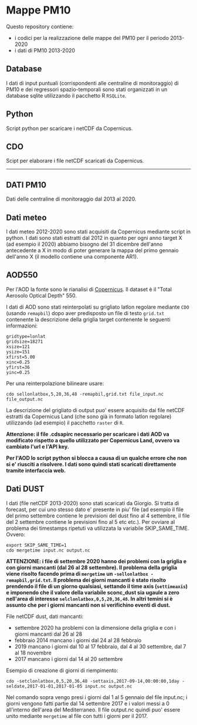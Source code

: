 # Mappe PM10

Questo repository contiene:

- i codici per la realizzazione delle mappe del PM10 per il periodo 2013-2020
- i dati di PM10 2013-2020

## Database

I dati di input puntuali (corrispondenti alle centraline di monitoraggio) di PM10 e dei regressori spazio-temporali sono stati organizzati in un database sqlite utilizzando il pacchetto R `RSQLite`.

## Python

Script python per scaricare i netCDF da Copernicus.

## CDO

Scipt per elaborare i file netCDF scaricati da Copernicus.

---

## DATI PM10

Dati delle centraline di monitoraggio dal 2013 al 2020.

## Dati meteo

I dati meteo 2012-2020 sono stati acquisiti da Copernicus mediante script in python. I dati sono stati estratti dal 2012 in quanto per ogni anno target X (ad esempio il 2020) abbiamo bisogno del 31 dicembre dell'anno antecedente a X in modo di poter generare la mappa del primo gennaio dell'anno X (il modello contiene una componente AR1).

## AOD550

Per l'AOD la fonte sono le rianalisi di [Copernicus](https://www.copernicus.eu/en/copernicus-services/atmosphere). Il dataset è il "Total Aerosolo Optical Depth" 550.

I dati di AOD sono stati reinterpolati su grigliato latlon regolare mediante `CDO` (usando `remapbil`) dopo aver predisposto un file di testo `grid.txt` contenente la descrizione della griglia target contenente le seguenti informazioni:

```
gridtype=lonlat
gridsize=18271
xsize=121
ysize=151
xfirst=5.00
xinc=0.25
yfirst=36
yinc=0.25
```
Per una reinterpolazione bilineare usare:

```
cdo sellonlatbox,5,20,36,48 -remapbil,grid.txt file_input.nc  file_output.nc
```

La descrizione del grigliato di output puo' essere acquisito dai file netCDF estratti da Copernicus Land (che sono già in formato latlon regolare) utilizzando (ad esempio) il pacchetto `raster` di `R`.
 
 
 **Attenzione: il file .cdsapirc necessario per scaricare i dati AOD va modificato rispetto a quello utilizzato per Copernicus Land, ovvero va cambiato l'url e l'API key.**
 
 **Per l'AOD lo script python si blocca a causa di un qualche errore che non si e' riusciti a risolvere. I dati sono quindi stati scaricati direttamente tramite interfaccia web.**


## Dati DUST

I dati (file netCDF 2013-2020) sono stati scaricati da Giorgio. Si tratta di forecast, per cui uno stesso dato e' presente in piu' file (ad esempio il file del primo settembre contiene le previsioni del dust fino al 4 settembre, il file del 2 settembre contiene le previsioni fino al 5 etc etc.). Per ovviare al problema dei timestamps ripetuti va utilizzata la variabile SKIP_SAME_TIME. Ovvero:

```
export SKIP_SAME_TIME=1
cdo mergetime input.nc output.nc
```

**ATTENZIONE: i file di settembre 2020 hanno dei problemi con la griglia e con giorni mancanti (dal 26 al 28 settembre). Il problema della griglia viene risolto facendo prima di `mergetime` un `-sellonlatbox -remapbil,grid.txt`. Il problema dei giorni mancanti è stato risolto prendendo il file di un giorno qualsiasi, settando il time axis (`settimeaxis`) e imponendo che il valore della variabile sconc_dust sia ugaule a zero nell'area di interesse `selclonlatbox,0,5,20,36,48`. In altri temini si è assunto che per i giorni mancanti non si verifichino eventi di dust.**

File netCDF dust, dati mancanti:

- settembre 2020 ha problemi con la dimensione della griglia e con i giorni mancanti dal 26 al 28
- febbraio 2014 mancano i giorni dal 24 al 28 febbraio
- 2019 mancano i giorni dal 10 al 17 febbraio, dal 4 al 30 settembre, dal 7 al 18 novembre
- 2017 mancano i giorni dal 14 al 20 settembre

Esempio di creazione di giorni di riempimento:

```
cdo -setclonlatbox,0,5,20,36,48 -settaxis,2017-09-14,00:00:00,1day -seldate,2017-01-01,2017-01-05 input.nc output.nc
```

Nel comando sopra vengo presi i giorni dal 1 al 5 gennaio del file input.nc; i giorni vengono fatti partie dal 14 settembre 2017 e i valori messi a 0 all'interno dell'area del Mediterraneo. Il file output.nc quindi puo' essere unito mediante `mergetime` al file con tutti i giorni per il 2017.

